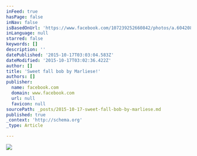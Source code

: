 ```yaml
---
inFeed: true
hasPage: false
inNav: false
isBasedOnUrl: 'https://www.facebook.com/107239252660842/photos/a.604208869630542.1073741826.107239252660842/1011815268869898/?type=3&theater'
inLanguage: null
starred: false
keywords: []
description: ''
datePublished: '2015-10-17T03:03:04.583Z'
dateModified: '2015-10-17T03:02:36.422Z'
author: []
title: 'Sweet fall bob by Marliese!'
authors: []
publisher:
  name: facebook.com
  domain: www.facebook.com
  url: null
  favicon: null
sourcePath: _posts/2015-10-17-sweet-fall-bob-by-marliese.md
published: true
_context: 'http://schema.org'
_type: Article

---
```

![](https://scontent-lax3-1.xx.fbcdn.net/hphotos-xat1/v/t1.0-9/12088486_1011815268869898_7239128124901971084_n.jpg?oh=d3e431406640b6ccdcc454505e403851&oe=56CFF0A0)